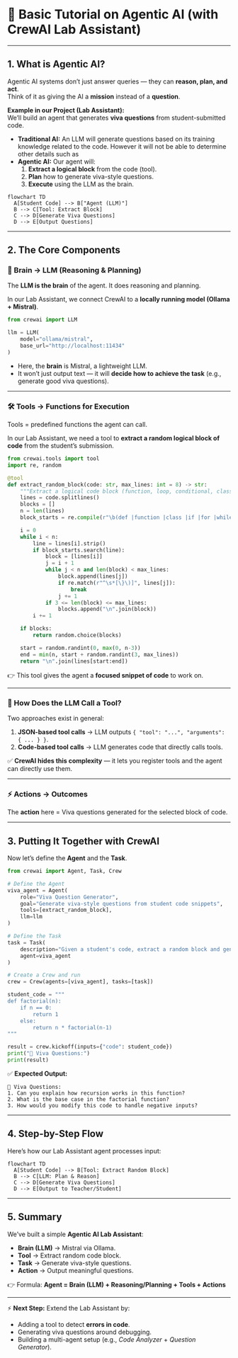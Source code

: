 # 🌟 Basic Tutorial on Agentic AI (with CrewAI Lab Assistant)  
---

## 1. What is Agentic AI?  
Agentic AI systems don’t just answer queries — they can **reason, plan, and act**.  
Think of it as giving the AI a **mission** instead of a **question**.  

**Example in our Project (Lab Assistant):**  
We’ll build an agent that generates **viva questions** from student-submitted code.  

- **Traditional AI:** An LLM will generate questions based on its training knowledge related to the code. However it will not be able to determine other details such as   
- **Agentic AI:** Our agent will:  
   1. **Extract a logical block** from the code (tool).  
   2. **Plan** how to generate viva-style questions.  
   3. **Execute** using the LLM as the brain.  

```mermaid
flowchart TD
  A[Student Code] --> B["Agent (LLM)"]
  B --> C[Tool: Extract Block]
  C --> D[Generate Viva Questions]
  D --> E[Output Questions]
```

---

## 2. The Core Components

### 🧠 Brain → LLM (Reasoning & Planning)

The **LLM is the brain** of the agent. It does reasoning and planning.

In our Lab Assistant, we connect CrewAI to a **locally running model (Ollama + Mistral)**.

```python
from crewai import LLM

llm = LLM(
    model="ollama/mistral",
    base_url="http://localhost:11434"
)
```

* Here, the **brain** is Mistral, a lightweight LLM.
* It won’t just output text — it will **decide how to achieve the task** (e.g., generate good viva questions).

---

### 🛠️ Tools → Functions for Execution

Tools = predefined functions the agent can call.

In our Lab Assistant, we need a tool to **extract a random logical block of code** from the student’s submission.

```python
from crewai.tools import tool
import re, random

@tool
def extract_random_block(code: str, max_lines: int = 8) -> str:
    """Extract a logical code block (function, loop, conditional, class)."""
    lines = code.splitlines()
    blocks = []
    n = len(lines)
    block_starts = re.compile(r"\b(def |function |class |if |for |while |switch )")

    i = 0
    while i < n:
        line = lines[i].strip()
        if block_starts.search(line):
            block = [lines[i]]
            j = i + 1
            while j < n and len(block) < max_lines:
                block.append(lines[j])
                if re.match(r"^\s*[\}\)]", lines[j]):
                    break
                j += 1
            if 3 <= len(block) <= max_lines:
                blocks.append("\n".join(block))
        i += 1

    if blocks:
        return random.choice(blocks)

    start = random.randint(0, max(0, n-3))
    end = min(n, start + random.randint(3, max_lines))
    return "\n".join(lines[start:end])
```

👉 This tool gives the agent a **focused snippet of code** to work on.

---

### 🔗 How Does the LLM Call a Tool?

Two approaches exist in general:

1. **JSON-based tool calls** → LLM outputs `{ "tool": "...", "arguments": { ... } }`.
2. **Code-based tool calls** → LLM generates code that directly calls tools.

✅ **CrewAI hides this complexity** — it lets you register tools and the agent can directly use them.

---

### ⚡ Actions → Outcomes

The **action** here = Viva questions generated for the selected block of code.

---

## 3. Putting It Together with CrewAI

Now let’s define the **Agent** and the **Task**.

```python
from crewai import Agent, Task, Crew

# Define the Agent
viva_agent = Agent(
    role="Viva Question Generator",
    goal="Generate viva-style questions from student code snippets",
    tools=[extract_random_block],
    llm=llm
)

# Define the Task
task = Task(
    description="Given a student's code, extract a random block and generate 3 viva questions.",
    agent=viva_agent
)

# Create a Crew and run
crew = Crew(agents=[viva_agent], tasks=[task])

student_code = """
def factorial(n):
    if n == 0:
        return 1
    else:
        return n * factorial(n-1)
"""

result = crew.kickoff(inputs={"code": student_code})
print("📌 Viva Questions:")
print(result)
```

✅ **Expected Output:**

```
📌 Viva Questions:
1. Can you explain how recursion works in this function?  
2. What is the base case in the factorial function?  
3. How would you modify this code to handle negative inputs?
```

---

## 4. Step-by-Step Flow

Here’s how our Lab Assistant agent processes input:

```mermaid
flowchart TD
  A[Student Code] --> B[Tool: Extract Random Block]
  B --> C[LLM: Plan & Reason]
  C --> D[Generate Viva Questions]
  D --> E[Output to Teacher/Student]
```

---

## 5. Summary

We’ve built a simple **Agentic AI Lab Assistant**:

* **Brain (LLM)** → Mistral via Ollama.
* **Tool** → Extract random code block.
* **Task** → Generate viva-style questions.
* **Action** → Output meaningful questions.

👉 Formula:
**Agent = Brain (LLM) + Reasoning/Planning + Tools + Actions**

---

⚡ **Next Step:** Extend the Lab Assistant by:

* Adding a tool to detect **errors in code**.
* Generating viva questions around debugging.
* Building a multi-agent setup (e.g., *Code Analyzer* + *Question Generator*).

